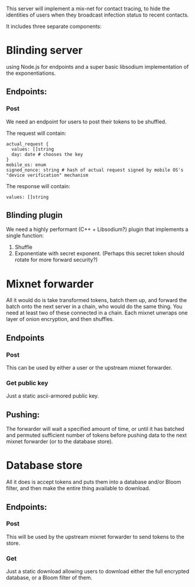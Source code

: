 This server will implement a mix-net for contact tracing, to hide the identities of users when they broadcast infection status to recent contacts.

It includes three separate components:

# Blinding server

using Node.js for endpoints and a super basic libsodium implementation of the exponentiations.

## Endpoints:

### Post
We need an endpoint for users to post their tokens to be shuffled.

The request will contain:

```
actual_request {
  values: []string
  day: date # chooses the key
}
mobile_os: enum
signed_nonce: string # hash of actual request signed by mobile OS's "device verification" mechanism
```

The response will contain:

```
values: []string
```
## Blinding plugin

We need a highly performant (C++ + Libsodium?) plugin that implements a single function:
1. Shuffle
2. Exponentiate with secret exponent. (Perhaps this secret token should rotate for more forward security?)

# Mixnet forwarder

All it would do is take transformed tokens, batch them up, and forward the batch onto the next server in a chain, who would do the same thing. You need at least two of these connected in a chain. Each mixnet unwraps one layer of onion encryption, and then shuffles.

## Endpoints

### Post

This can be used by either a user or the upstream mixnet forwarder.

### Get public key

Just a static ascii-armored public key.

## Pushing:
The forwarder will wait a specified amount of time, or until it has batched and permuted sufficient number of tokens before pushing data to the next mixnet forwarder (or to the database store).

# Database store

All it does is accept tokens and puts them into a database and/or Bloom filter, and then make the entire thing available to download.

## Endpoints:

### Post

This will be used by the upstream mixnet forwarder to send tokens to the store.

### Get

Just a static download allowing users to download either the full encrypted database, or a Bloom filter of them.
